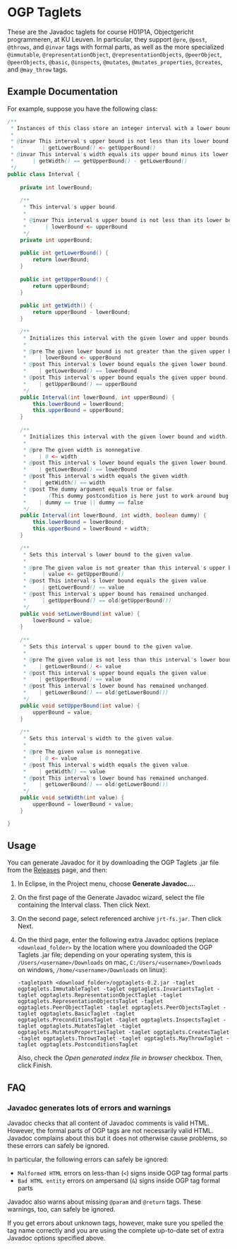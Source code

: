 # OGP Taglets

These are the Javadoc taglets for course H01P1A, Objectgericht programmeren, at KU Leuven. In particular, they support `@pre`, `@post`, `@throws`, and `@invar` tags with formal parts,
as well as the more specialized `@immutable`, `@representationObject`, `@representationObjects`, `@peerObject`, `@peerObjects`, `@basic`, `@inspects`, `@mutates`, `@mutates_properties`, `@creates`, and `@may_throw`
tags.

## Example Documentation

For example, suppose you have the following class:

```java
/**
 * Instances of this class store an integer interval with a lower bound and an upper bound.
 * 
 * @invar This interval's upper bound is not less than its lower bound.
 *         | getLowerBound() <= getUpperBound()
 * @invar This interval's width equals its upper bound minus its lower bound.
 *      | getWidth() == getUpperBound() - getLowerBound()
 */
public class Interval {
    
    private int lowerBound;
    
    /**
     * This interval's upper bound.
     * 
     * @invar This interval's upper bound is not less than its lower bound.
     *      | lowerBound <= upperBound
     */
    private int upperBound;
    
    public int getLowerBound() {
        return lowerBound;
    }
    
    public int getUpperBound() {
        return upperBound;
    }
    
    public int getWidth() {
        return upperBound - lowerBound;
    }

    /**
     * Initializes this interval with the given lower and upper bounds.
     * 
     * @pre The given lower bound is not greater than the given upper bound.
     *    | lowerBound <= upperBound
     * @post This interval's lower bound equals the given lower bound.
     *    | getLowerBound() == lowerBound
     * @post This interval's upper bound equals the given upper bound.
     *    | getUpperBound() == upperBound
     */
    public Interval(int lowerBound, int upperBound) {
        this.lowerBound = lowerBound;
        this.upperBound = upperBound;
    }
    
    /**
     * Initializes this interval with the given lower bound and width.
     * 
     * @pre The given width is nonnegative.
     *    | 0 <= width
     * @post This interval's lower bound equals the given lower bound.
     *    | getLowerBound() == lowerBound
     * @post This interval's width equals the given width.
     *    | getWidth() == width
     * @post The dummy argument equals true or false.
     *       (This dummy postcondition is here just to work around bug https://github.com/fsc4j/fsc4j/issues/2)
     *    | dummy == true || dummy == false
     */
    public Interval(int lowerBound, int width, boolean dummy) {
        this.lowerBound = lowerBound;
        this.upperBound = lowerBound + width;
    }

    /**
     * Sets this interval's lower bound to the given value.
     * 
     * @pre The given value is not greater than this interval's upper bound.
     *     | value <= getUpperBound()
     * @post This interval's lower bound equals the given value.
     *     | getLowerBound() == value
     * @post This interval's upper bound has remained unchanged.
     *     | getUpperBound() == old(getUpperBound())
     */
    public void setLowerBound(int value) {
        lowerBound = value;
    }
    
    /**
     * Sets this interval's upper bound to the given value.
     * 
     * @pre The given value is not less than this interval's lower bound.
     *    | getLowerBound() <= value
     * @post This interval's upper bound equals the given value.
     *    | getUpperBound() == value
     * @post This interval's lower bound has remained unchanged.
     *    | getLowerBound() == old(getLowerBound())
     */
    public void setUpperBound(int value) {
        upperBound = value;
    }
    
    /**
     * Sets this interval's width to the given value.
     * 
     * @pre The given value is nonnegative.
     *    | 0 <= value
     * @post This interval's width equals the given value.
     *    | getWidth() == value
     * @post This interval's lower bound has remained unchanged.
     *    | getLowerBound() == old(getLowerBound())
     */
    public void setWidth(int value) {
        upperBound = lowerBound + value;
    }

}
```

## Usage

You can generate Javadoc for it by downloading the OGP Taglets .jar file from the [Releases](https://github.com/btj/ogptaglets/releases) page, and then:

1. In Eclipse, in the Project menu, choose **Generate Javadoc...**.
2. On the first page of the Generate Javadoc wizard, select the file containing the Interval class. Then click Next.
3. On the second page, select referenced archive `jrt-fs.jar`. Then click Next.
4. On the third page, enter the following extra Javadoc options (replace `<download_folder>` by the location where you downloaded the OGP Taglets .jar file; depending on your operating system, this is `/Users/<username>/Downloads` on mac, `C:/Users/<username>/Downloads` on windows, `/home/<username>/Downloads` on linux):
    ```
    -tagletpath <download_folder>/ogptaglets-0.2.jar -taglet ogptaglets.ImmutableTaglet -taglet ogptaglets.InvariantsTaglet -taglet ogptaglets.RepresentationObjectTaglet -taglet ogptaglets.RepresentationObjectsTaglet -taglet ogptaglets.PeerObjectTaglet -taglet ogptaglets.PeerObjectsTaglet -taglet ogptaglets.BasicTaglet -taglet ogptaglets.PreconditionsTaglet -taglet ogptaglets.InspectsTaglet -taglet ogptaglets.MutatesTaglet -taglet ogptaglets.MutatesPropertiesTaglet -taglet ogptaglets.CreatesTaglet -taglet ogptaglets.ThrowsTaglet -taglet ogptaglets.MayThrowTaglet -taglet ogptaglets.PostconditionsTaglet
    ```
   
   Also, check the _Open generated index file in browser_ checkbox.
   Then, click Finish.

## FAQ

### Javadoc generates lots of errors and warnings

Javadoc checks that all content of Javadoc comments is valid HTML. However, the formal parts of OGP tags are not necessarily valid HTML. Javadoc complains about this but it does not otherwise cause problems, so these errors can safely be ignored.

In particular, the following errors can safely be ignored:
- `Malformed HTML` errors on less-than (`<`) signs inside OGP tag formal parts
- `Bad HTML entity` errors on ampersand (`&`) signs inside OGP tag formal parts

Javadoc also warns about missing `@param` and `@return` tags. These warnings, too, can safely be ignored.

If you get errors about unknown tags, however, make sure you spelled the tag name correctly and you are using the complete up-to-date set of extra Javadoc options specified above.
